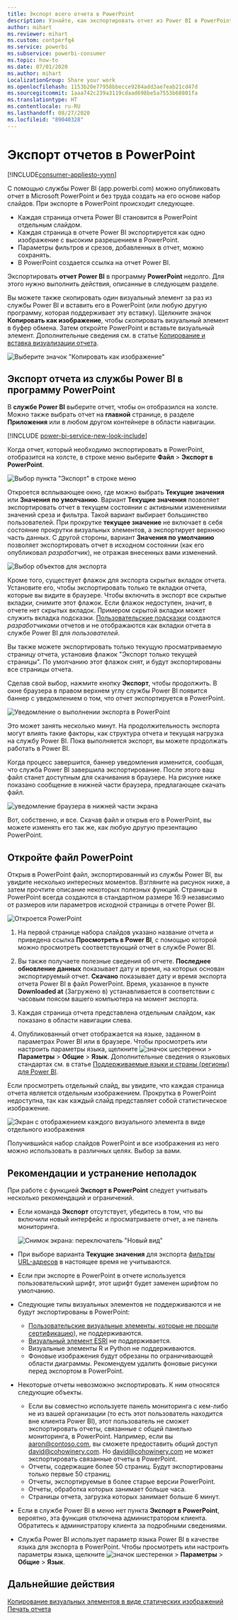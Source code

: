 ```yaml
---
title: Экспорт всего отчета в PowerPoint
description: Узнайте, как экспортировать отчет из Power BI в PowerPoint.
author: mihart
ms.reviewer: mihart
ms.custom: contperfq4
ms.service: powerbi
ms.subservice: powerbi-consumer
ms.topic: how-to
ms.date: 07/01/2020
ms.author: mihart
LocalizationGroup: Share your work
ms.openlocfilehash: 1153b20e77958bbecce9284add3ae7eab21cd47d
ms.sourcegitcommit: 1aaa742c239a3119cdaad698be5a7553b68801fa
ms.translationtype: HT
ms.contentlocale: ru-RU
ms.lasthandoff: 08/27/2020
ms.locfileid: "89040328"
---
```

# <a name="export-reports-to-powerpoint"></a>Экспорт отчетов в PowerPoint

[!INCLUDE[consumer-appliesto-yynn](../includes/consumer-appliesto-yynn.md)]


С помощью службы Power BI (app.powerbi.com) можно опубликовать отчет в Microsoft PowerPoint и без труда создать на его основе набор слайдов. При экспорте в PowerPoint происходит следующее.

* Каждая страница отчета Power BI становится в PowerPoint отдельным слайдом.
* Каждая страница в отчете Power BI экспортируется как одно изображение с высоким разрешением в PowerPoint.
* Параметры фильтров и срезов, добавленных в отчет, можно сохранять.
* В PowerPoint создается ссылка на отчет Power BI.

Экспортировать **отчет Power BI** в программу **PowerPoint** недолго. Для этого нужно выполнить действия, описанные в следующем разделе.

Вы можете также скопировать один визуальный элемент за раз из службы Power BI и вставить его в PowerPoint (или любую другую программу, которая поддерживает эту вставку). Щелкните значок **Копировать как изображение**, чтобы скопировать визуальный элемент в буфер обмена. Затем откройте PowerPoint и вставьте визуальный элемент. Дополнительные сведения см. в статье [Копирование и вставка визуализации отчета](../visuals/power-bi-visualization-copy-paste.md).

![Выберите значок "Копировать как изображение"](media/end-user-powerpoint/power-bi-copy.png)

## <a name="export-your-power-bi-report-to-powerpoint"></a>Экспорт отчета из службы Power BI в программу PowerPoint
В **службе Power BI** выберите отчет, чтобы он отобразился на холсте. Можно также выбрать отчет на **главной** странице, в разделе **Приложения** или в любом другом контейнере в области навигации.

[!INCLUDE [power-bi-service-new-look-include](../includes/power-bi-service-new-look-include.md)]

Когда отчет, который необходимо экспортировать в PowerPoint, отобразится на холсте, в строке меню выберите **Файл** > **Экспорт в PowerPoint**.

![Выбор пункта "Экспорт" в строке меню](media/end-user-powerpoint/power-bi-export.png)

Откроется всплывающее окно, где можно выбрать **Текущие значения** или **Значения по умолчанию**. Вариант **Текущие значения** позволяет экспортировать отчет в текущем состоянии с активными изменениями значений среза и фильтра.  Такой вариант выбирает большинство пользователей. При прокрутке **текущее значение** не включает в себя состояние прокрутки визуальных элементов, а экспортирует верхнюю часть данных. С другой стороны, вариант **Значения по умолчанию** позволяет экспортировать отчет в исходном состоянии (как его опубликовал *разработчик*), не отражая внесенных вами изменений.

![Выбор объектов для экспорта](media/end-user-powerpoint/power-bi-current-values.png)
 
Кроме того, существует флажок для экспорта скрытых вкладок отчета. Установите его, чтобы экспортировать только те вкладки отчета, которые вы видите в браузере. Чтобы включить в экспорт все скрытые вкладки, снимите этот флажок. Если флажок недоступен, значит, в отчете нет скрытых вкладок. Примером скрытой вкладки может служить вкладка подсказки. [Пользовательские подсказки](../create-reports/desktop-tooltips.md) создаются *разработчиками* отчетов и не отображаются как вкладки отчета в службе Power BI для *пользователей*. 

Вы также можете экспортировать только текущую просматриваемую страницу отчета, установив флажок "Экспорт только текущей страницы".  По умолчанию этот флажок снят, и будут экспортированы все страницы отчета.

Сделав свой выбор, нажмите кнопку **Экспорт**, чтобы продолжить. В окне браузера в правом верхнем углу службы Power BI появится баннер с уведомлением о том, что отчет экспортируется в PowerPoint. 



![Уведомление о выполнении экспорта в PowerPoint](media/end-user-powerpoint/power-bi-export-progress.png)

Это может занять несколько минут. На продолжительность экспорта могут влиять такие факторы, как структура отчета и текущая нагрузка на службу Power BI. Пока выполняется экспорт, вы можете продолжать работать в Power BI.

Когда процесс завершится, баннер уведомления изменится, сообщая, что служба Power BI завершила экспортирование. После этого ваш файл станет доступным для скачивания в браузере. На рисунке ниже показано сообщение в нижней части браузера, предлагающее скачать файл.

![уведомление браузера в нижней части экрана](media/end-user-powerpoint/power-bi-browsers.png)

Вот, собственно, и все. Скачав файл и открыв его в PowerPoint, вы можете изменять его так же, как любую другую презентацию PowerPoint.

## <a name="open-the-powerpoint-file"></a>Откройте файл PowerPoint
Открыв в PowerPoint файл, экспортированный из службы Power BI, вы увидите несколько интересных моментов. Взгляните на рисунок ниже, а затем прочтите описание некоторых полезных функций. Страницы в PowerPoint всегда создаются в стандартном размере 16:9 независимо от размеров или параметров исходной страницы в отчете Power BI.

![Откроется PowerPoint](media/end-user-powerpoint/power-bi-powerpoint-numbered.png)

1. На первой странице набора слайдов указано название отчета и приведена ссылка **Просмотреть в Power BI**, с помощью которой можно просмотреть соответствующий отчет в службе Power BI.
2. Вы также получаете полезные сведения об отчете. **Последнее обновление данных** показывает дату и время, на которых основан экспортируемый отчет. **Скачано** показывает дату и время экспорта отчета Power BI в файл PowerPoint. Время, указанное в пункте **Downloaded at** (Загружено в) устанавливается в соответствии с часовым поясом вашего компьютера на момент экспорта.


3. Каждая страница отчета представлена отдельным слайдом, как показано в области навигации слева. 
4. Опубликованный отчет отображается на языке, заданном в параметрах Power BI или в браузере. Чтобы просмотреть или настроить параметры языка, щелкните ![значок шестеренки](media/end-user-powerpoint/power-bi-settings-icon.png) > **Параметры** > **Общие** > **Язык**. Дополнительные сведения о языковых стандартах см. в статье [Поддерживаемые языки и страны (регионы) для Power BI](../fundamentals/supported-languages-countries-regions.md).


Если просмотреть отдельный слайд, вы увидите, что каждая страница отчета является отдельным изображением. Прокрутка в PowerPoint недоступна, так как каждый слайд представляет собой статистическое изображение.

![Экран с отображением каждого визуального элемента в виде отдельного изображения](media/end-user-powerpoint/power-bi-images.png)

Получившийся набор слайдов PowerPoint и все изображения из него можно использовать в различных целях. Выбор за вами.

## <a name="considerations-and-troubleshooting"></a>Рекомендации и устранение неполадок
При работе с функцией **Экспорт в PowerPoint** следует учитывать несколько рекомендаций и ограничений.
 

* Если команда **Экспорт** отсутствует, убедитесь в том, что вы включили новый интерфейс и просматриваете отчет, а не панель мониторинга.

    ![Снимок экрана: переключатель "Новый вид"](media/end-user-powerpoint/power-bi-new-look.png)

* При выборе варианта **Текущие значения** для экспорта [фильтры URL-адресов](../collaborate-share/service-url-filters.md) в настоящее время не учитываются.

* Если при экспорте в PowerPoint в отчете используется пользовательский шрифт, этот шрифт будет заменен шрифтом по умолчанию.

* Следующие типы визуальных элементов не поддерживаются и не будут экспортированы в PowerPoint:
   - [Пользовательские визуальные элементы, которые не прошли сертификацию](../developer/visuals/power-bi-custom-visuals-certified.md)), не поддерживаются. 
   - [Визуальный элемент ESRI](../visuals/power-bi-visualizations-arcgis.md) не поддерживается.
   - Визуальные элементы R и Python не поддерживаются.
   - Фоновые изображения будут обрезаны по ограничивающей области диаграммы. Рекомендуем удалить фоновые рисунки перед экспортом в PowerPoint.

* Некоторые отчеты невозможно экспортировать. К ним относятся следующие объекты.
    - Если вы совместно используете панель мониторинга с кем-либо не из вашей организации (то есть этот пользователь находится вне клиента Power BI), этот пользователь не сможет экспортировать отчеты, связанные с общей панелью мониторинга, в PowerPoint. Например, если вы aaron@contoso.com, вы сможете предоставить общий доступ david@cohowinery.com. Но david@cohowinery.com не может экспортировать связанные отчеты в PowerPoint.
    - Отчеты, содержащие более 50 страниц. Будут экспортированы только первые 50 страниц.
    - Отчеты, экспортируемые в более старые версии PowerPoint.
    - Отчеты, обработка которых занимает больше часа. 
    - Страницы отчета, загрузка которых занимает больше 6 минут. 

* Если в службе Power BI в меню нет пункта **Экспорт в PowerPoint**, вероятно, эта функция отключена администратором клиента. Обратитесь к администратору клиента за подробными сведениями.
* Служба Power BI использует параметр языка Power BI в качестве языка для экспорта в PowerPoint. Чтобы просмотреть или настроить параметры языка, щелкните ![значок шестеренки](media/end-user-powerpoint/power-bi-settings-icon.png) > **Параметры** > **Общие** > **Язык**.



## <a name="next-steps"></a>Дальнейшие действия
[Копирование визуальных элементов в виде статических изображений](../visuals/power-bi-visualization-copy-paste.md)    
[Печать отчета](end-user-print.md)
